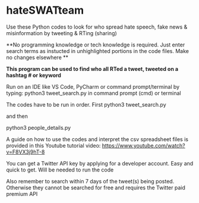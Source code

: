 # hateSWATteam
Use these Python codes to look for who spread hate speech, fake news &amp; misinformation by tweeting &amp; RTing (sharing)

**No programming knowledge or tech knowledge is required. Just enter search terms as instucted in
unhighlighted portions in the code files. Make no changes elsewhere
**

**This program can be used to find who all RTed a tweet,
tweeted on a hashtag # or keyword**

Run on an IDE like VS Code, PyCharm or command prompt/terminal by typing: python3 tweet_search.py in command prompt (cmd) or terminal

The codes have to be run in order. First
python3 tweet_search.py

and then 

python3 people_details.py



A guide on how to use the codes and interpret the csv spreadsheet files is provided in this Youtube tutorial video: https://www.youtube.com/watch?v=F8VX3j9hT-8

You can get a Twitter API key by applying for a developer account. Easy and quick to get. Will be needed to run the code

Also remember to search within 7 days of the tweet(s) being posted. Otherwise they 
cannot be searched for free and requires the Twitter paid premium API
